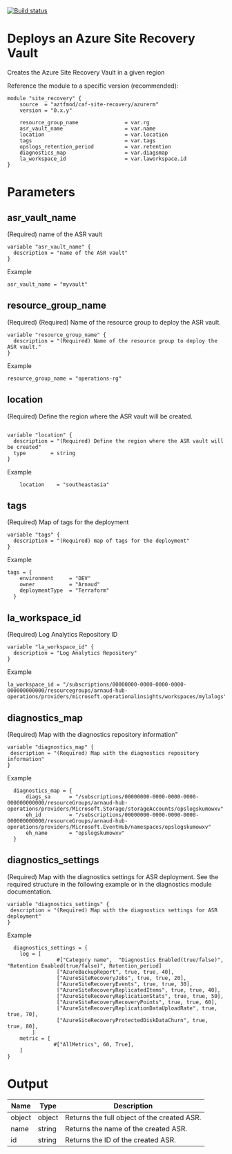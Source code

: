 [![Build status](https://dev.azure.com/azure-terraform/Blueprints/_apis/build/status/modules/site_recovery)](https://dev.azure.com/azure-terraform/Blueprints/_build/latest?definitionId=9)
# Deploys an Azure Site Recovery Vault
Creates the Azure Site Recovery Vault in a given region


Reference the module to a specific version (recommended):
```hcl
module "site_recovery" {
    source  = "aztfmod/caf-site-recovery/azurerm"
    version = "0.x.y"
    
    resource_group_name               = var.rg
    asr_vault_name                    = var.name
    location                          = var.location
    tags                              = var.tags
    opslogs_retention_period          = var.retention
    diagnostics_map                   = var.diagsmap
    la_workspace_id                   = var.laworkspace.id
}
```

# Parameters
## asr_vault_name
(Required) name of the ASR vault
```hcl
variable "asr_vault_name" {
  description = "name of the ASR vault"
}

```
Example
```hcl
asr_vault_name = "myvault"
```

## resource_group_name
(Required) (Required) Name of the resource group to deploy the ASR vault.
```hcl
variable "resource_group_name" {
  description = "(Required) Name of the resource group to deploy the ASR vault."
}

```
Example
```hcl
resource_group_name = "operations-rg"
```

## location
(Required) Define the region where the ASR vault will be created.
```hcl

variable "location" {
  description = "(Required) Define the region where the ASR vault will be created"
  type        = string
}
```
Example
```hcl
    location    = "southeastasia"
```

## tags
(Required) Map of tags for the deployment
```hcl
variable "tags" {
  description = "(Required) map of tags for the deployment"
}
```
Example
```hcl
tags = {
    environment     = "DEV"
    owner           = "Arnaud"
    deploymentType  = "Terraform"
  }
```

## la_workspace_id
(Required) Log Analytics Repository ID
```hcl
variable "la_workspace_id" {
  description = "Log Analytics Repository"
}
```
Example
```hcl
la_workspace_id = "/subscriptions/00000000-0000-0000-0000-000000000000/resourcegroups/arnaud-hub-operations/providers/microsoft.operationalinsights/workspaces/mylalogs"
```

## diagnostics_map
(Required) Map with the diagnostics repository information"
```hcl
variable "diagnostics_map" {
 description = "(Required) Map with the diagnostics repository information"
}
```
Example
```hcl
  diagnostics_map = {
      diags_sa      = "/subscriptions/00000000-0000-0000-0000-000000000000/resourceGroups/arnaud-hub-operations/providers/Microsoft.Storage/storageAccounts/opslogskumowxv"
      eh_id         = "/subscriptions/00000000-0000-0000-0000-000000000000/resourceGroups/arnaud-hub-operations/providers/Microsoft.EventHub/namespaces/opslogskumowxv"
      eh_name       = "opslogskumowxv"
  }
```

## diagnostics_settings
(Required) Map with the diagnostics settings for ASR deployment.
See the required structure in the following example or in the diagnostics module documentation.

```hcl
variable "diagnostics_settings" {
 description = "(Required) Map with the diagnostics settings for ASR deployment"
}
```
Example
```hcl
  diagnostics_settings = {
    log = [
                #["Category name",  "Diagnostics Enabled(true/false)", "Retention Enabled(true/false)", Retention_period] 
                ["AzureBackupReport", true, true, 40],
                ["AzureSiteRecoveryJobs", true, true, 20],
                ["AzureSiteRecoveryEvents", true, true, 30],
                ["AzureSiteRecoveryReplicatedItems", true, true, 40],
                ["AzureSiteRecoveryReplicationStats", true, true, 50],
                ["AzureSiteRecoveryRecoveryPoints", true, true, 60],
                ["AzureSiteRecoveryReplicationDataUploadRate", true, true, 70],
                ["AzureSiteRecoveryProtectedDiskDataChurn", true, true, 80],
        ]
    metric = [
               #["AllMetrics", 60, True],
    ]
}
```

# Output

| Name | Type | Description | 
| -- | -- | -- | 
| object | object | Returns the full object of the created ASR. |
| name | string | Returns the name of the created ASR. |
| id | string | Returns the ID of the created ASR. | 
